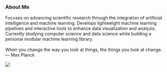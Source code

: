 ### About Me
Focuses on advancing scientific research through the integration of artificial intelligence and machine learning. 
Develops lightweight machine learning pipelines and interactive tools to enhance data visualization and analysis.
Currently studying computer science and data science while building a personal modular machine learning library.<br><br>When you change the way you look at things, the things you look at change. ― Max Planck

<!-- ![](https://github-readme-stats.vercel.app/api/top-langs/?username=yehonatanke&theme=github_dark&hide_border=false&include_all_commits=true&count_private=true&layout=compact) -->

<!-- ![](https://github-readme-stats.vercel.app/api/top-langs/?username=yehonatanke&theme=github_dark_dimmed&hide_border=true&include_all_commits=true&count_private=true&layout=compact) -->

<!-- ![](https://github-readme-stats.vercel.app/api/top-langs/?username=yehonatanke&theme=transparent&hide_border=false&include_all_commits=true&count_private=true&layout=compact) -->

![](https://github-readme-stats.vercel.app/api/top-langs/?username=yehonatanke&theme=transparent&hide_border=true&include_all_commits=true&count_private=true&layout=compact) 

